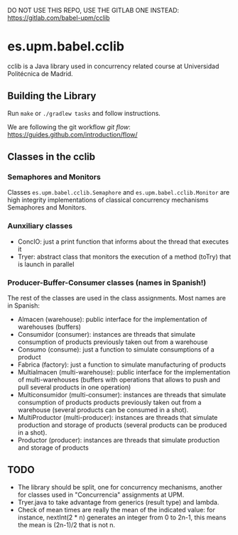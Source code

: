 DO NOT USE THIS REPO, USE THE GITLAB ONE INSTEAD: https://gitlab.com/babel-upm/cclib

# es.upm.babel.cclib

cclib is a Java library used in concurrency related course at Universidad Politécnica de Madrid.

## Building the Library

Run `make` or `./gradlew tasks` and follow instructions.

We are following the git workflow *git flow*: https://guides.github.com/introduction/flow/

## Classes in the cclib

### Semaphores and Monitors

Classes `es.upm.babel.cclib.Semaphore` and
`es.upm.babel.cclib.Monitor` are high integrity implementations of
classical concurrency mechanisms Semaphores and Monitors.

### Aunxiliary classes

- ConcIO: just a print function that informs about the thread that
  executes it
- Tryer: abstract class that monitors the execution of a method
  (toTry) that is launch in parallel

### Producer-Buffer-Consumer classes (names in Spanish!)

The rest of the classes are used in the class assignments. Most names are in Spanish:

- Almacen (warehouse): public interface for the implementation of
  warehouses (buffers)
- Consumidor (consumer): instances are threads that simulate
  consumption of products previously taken out from a warehouse
- Consumo (consume): just a function to simulate consumptions of a
  product
- Fabrica (factory): just a function to simulate manufacturing of
  products
- Multialmacen (multi-warehouse): public interface for the
  implementation of multi-warehouses (buffers with operations that
  allows to push and pull several products in one operation)
- Multiconsumidor (multi-consumer): instances are threads that
  simulate consumption of products products previously taken out from
  a warehouse (several products can be consumed in a shot).
- MultiProductor (multi-producer): instances are threads that simulate
  production and storage of products (several products can be produced
  in a shot).
- Productor (producer): instances are threads that simulate
  production and storage of products

## TODO

- The library should be split, one for concurrency mechanisms, another
  for classes used in "Concurrencia" assignments at UPM.
- Tryer.java to take advantage from generics (result type) and lambda.
- Check of mean times are really the mean of the indicated value: for
  instance, nextInt(2 * n) generates an integer from 0 to 2n-1, this
  means the mean is (2n-1)/2 that is not n.

